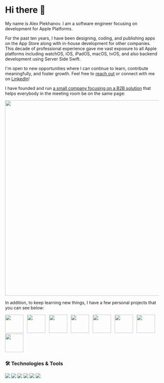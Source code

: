 # Hi there 👋

My name is Alex Plekhanov. I am a software engineer focusing on development for Apple Platforms. 

For the past ten years, I have been designing, coding, and publishing apps on the App Store along with in-house development for other companies. This decade of professional experience gave me vast exposure to all Apple platforms including watchOS, iOS, iPadOS, macOS, tvOS, and also backend development using Server Side Swift.

I'm open to new opportunities where I can continue to learn, contribute meaningfully, and foster growth. Feel free to [reach out](mailto:mail@aplekhanov.com) or connect with me on [LinkedIn](https://www.linkedin.com/in/aplekhanov/)!

I have founded and run [a small company focusing on a B2B solution](https://rapport.tech) that helps everybody in the meeting room be on the same page:

<a href="https://pitch.com/public/5ea447ba-9785-4947-8f5d-5d6b59c6c691"><img src="https://rapport.tech/assets/images/welcome.png" width=640></a>

In addition, to keep learning new things, I have a few personal projects that you can see below:

<a href="https://apps.apple.com/app/id1560567910"><img src="https://aplekhanov.github.io/ringmaker-app/assets/icon.png" width=60></a>
&nbsp;
<a href="https://apps.apple.com/app/id1662361696"><img src="https://aplekhanov.github.io/iconmaker-app/assets/icon.png" width=60></a>
&nbsp;
<a href="https://apps.apple.com/app/id1532894165"><img src="https://aplekhanov.github.io/malevich-app/assets/icon.png" width=60></a>
&nbsp;
<a href="https://apps.apple.com/app/id1561718371"><img src="https://aplekhanov.github.io/wallpapermaker-app/assets/icon.png" width=60></a>
&nbsp;
<a href="https://apps.apple.com/app/id1553737228"><img src="https://aplekhanov.github.io/widgetmaker-app/assets/icon.png" width=60></a>
&nbsp;
<a href="https://apps.apple.com/app/id928863156"><img src="https://aplekhanov.github.io/nappy-pin-app/assets/icon.png" width=60></a>
&nbsp;
<a href="https://apps.apple.com/app/id1575249153"><img src="https://aplekhanov.github.io/vitaminwater-app/assets/icon.png" width=60></a>
&nbsp;
<a href="https://apps.apple.com/app/id6446344230"><img src="https://aplekhanov.github.io/mygpt-app/assets/icon.png" width=60></a>
&nbsp;

### 🛠️ Technologies & Tools
![](https://img.shields.io/badge/OS-iOS-informational?style=flat&logo=apple&logoColor=white&color=blue)
![](https://img.shields.io/badge/Editor-Xcode-informational?style=flat&logo=xcode&logoColor=white&color=blue)
![](https://img.shields.io/badge/Code-Swift-informational?style=flat&logo=swift&logoColor=white&color=blue)
![](https://img.shields.io/badge/Tools-GitHub-informational?style=flat&logo=github&logoColor=white&color=blue)
![](https://img.shields.io/badge/Cloud-Appwrite-informational?style=flat&logo=appwrite&logoColor=white&color=blue)
![](https://img.shields.io/badge/Interest-AppStore-informational?style=flat&logo=appstore&logoColor=white&color=blue)
